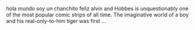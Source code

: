 hola mundo soy un chanchito feliz 
alvin and Hobbes is unquestionably one of the most popular comic strips of all time. The
imaginative world of a boy and his real-only-to-him tiger was first ... 